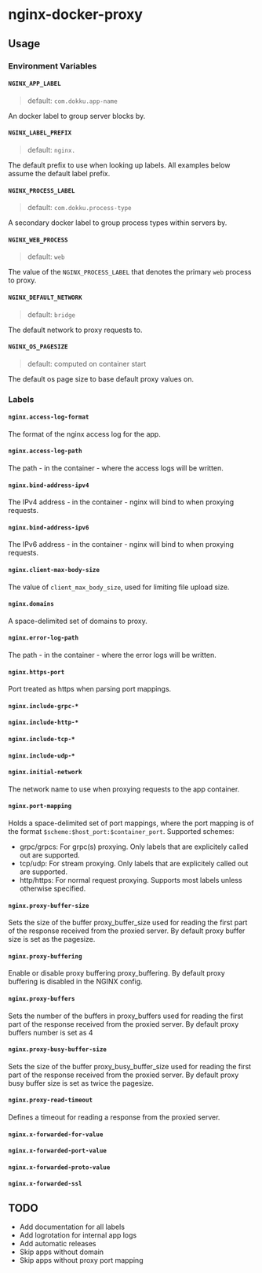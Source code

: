 # nginx-docker-proxy

## Usage

### Environment Variables

#### `NGINX_APP_LABEL`

> default: `com.dokku.app-name`

An docker label to group server blocks by.

#### `NGINX_LABEL_PREFIX`

> default: `nginx.`

The default prefix to use when looking up labels. All examples below assume the default label prefix.

#### `NGINX_PROCESS_LABEL`

> default: `com.dokku.process-type`

A secondary docker label to group process types within servers by.

#### `NGINX_WEB_PROCESS`

> default: `web`

The value of the `NGINX_PROCESS_LABEL` that denotes the primary `web` process to proxy.

#### `NGINX_DEFAULT_NETWORK`

> default: `bridge`

The default network to proxy requests to.

#### `NGINX_OS_PAGESIZE`

> default: computed on container start

The default os page size to base default proxy values on.

### Labels

#### `nginx.access-log-format`

The format of the nginx access log for the app.

#### `nginx.access-log-path`

The path - in the container - where the access logs will be written.

#### `nginx.bind-address-ipv4`

The IPv4 address - in the container - nginx will bind to when proxying requests.

#### `nginx.bind-address-ipv6`

The IPv6 address - in the container - nginx will bind to when proxying requests.

#### `nginx.client-max-body-size`

The value of `client_max_body_size`, used for limiting file upload size.

#### `nginx.domains`

A space-delimited set of domains to proxy.

#### `nginx.error-log-path`

The path - in the container - where the error logs will be written.

#### `nginx.https-port`

Port treated as https when parsing port mappings.

#### `nginx.include-grpc-*`

#### `nginx.include-http-*`

#### `nginx.include-tcp-*`

#### `nginx.include-udp-*`

#### `nginx.initial-network`

The network name to use when proxying requests to the app container.

#### `nginx.port-mapping`

Holds a space-delimited set of port mappings, where the port mapping is of the format `$scheme:$host_port:$container_port`. Supported schemes:

- grpc/grpcs: For grpc(s) proxying. Only labels that are explicitely called out are supported.
- tcp/udp: For stream proxying. Only labels that are explicitely called out are supported.
- http/https: For normal request proxying. Supports most labels unless otherwise specified.

#### `nginx.proxy-buffer-size`

Sets the size of the buffer proxy_buffer_size used for reading the first part of the response received from the proxied server. By default proxy buffer size is set as the pagesize.

#### `nginx.proxy-buffering`

Enable or disable proxy buffering proxy_buffering. By default proxy buffering is disabled in the NGINX config.

#### `nginx.proxy-buffers`

Sets the number of the buffers in proxy_buffers used for reading the first part of the response received from the proxied server. By default proxy buffers number is set as 4

#### `nginx.proxy-busy-buffer-size`

Sets the size of the buffer proxy_busy_buffer_size used for reading the first part of the response received from the proxied server. By default proxy busy buffer size is set as twice the pagesize.

#### `nginx.proxy-read-timeout`

Defines a timeout for reading a response from the proxied server. 

#### `nginx.x-forwarded-for-value`

#### `nginx.x-forwarded-port-value`

#### `nginx.x-forwarded-proto-value`

#### `nginx.x-forwarded-ssl`

## TODO

- Add documentation for all labels
- Add logrotation for internal app logs
- Add automatic releases
- Skip apps without domain
- Skip apps without proxy port mapping
